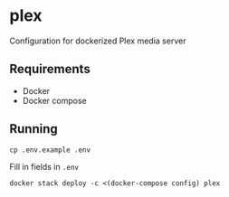 # plex

Configuration for dockerized Plex media server

## Requirements

- Docker
- Docker compose

## Running

```
cp .env.example .env
```

Fill in fields in `.env`

```
docker stack deploy -c <(docker-compose config) plex
```
